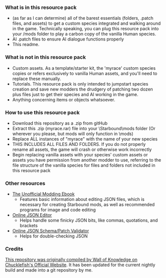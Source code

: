### What is in this resource pack

- (as far as I can determine) all of the barest essentials (folders, .patch files, and assets) to get a custom species integrated and walking around in the game. Technically speaking, you can plug this resource pack into your /mods folder to play a carbon copy of the vanilla Human species.
- AI .patch files to ensure AI dialogue functions properly
- This readme.

### What is not in this resource pack

- Custom assets. As a template/starter kit, the 'myrace' custom species copies or refers exclusively to vanilla Human assets, and you'll need to replace these manually.
- Tutorials. This resource pack is only intended to jumpstart species creation and save new modders the drudgery of patching two dozen plus files just to get their species and AI working in the game.
- Anything concerning items or objects whatsoever.

### How to use this resource pack

- Download this repository as a .zip from gitHub
- Extract this .zip (myrace.rar) file into your \Starbound\mods folder (Or wherever you please, but mods will only function in \mods)
- Replace ALL instances of "myrace" with the name of your new species
- THIS INCLUDES ALL FILES AND FOLDERS. If you do not properly rename all assets, the game will crash or otherwise work incorrectly
- Begin replacing vanilla assets with your species' custom assets or assets you have permission from another modder to use, referring to the file structure of the vanilla species for files and folders not included in this resource pack

### Other resources

- [The Unofficial Modding Ebook](http://community.playstarbound.com/resources/unofficial-modding-ebook.2930/)
	- Features basic information about editing JSON files, which is necessary for creating Starbound mods, as well as recommended programs for image and code editing
- [Online JSON Editor](https://www.jsoneditoronline.org/)
	- Helps handle some finicky JSON bits, like commas, quotations, and brackets
- [Online JSON Schema/Patch Validator](http://json-schema-validator.herokuapp.com/jsonpatch.jsp)
	- Helps for double-checking JSON

### Credits
[This repository was originally compiled by Wall of Knowledge on Chucklefish's Official Website](http://community.playstarbound.com/resources/new-race-jumpstart-kit.2408/).  It has been updated for the current nightly build and made into a git repository by me.